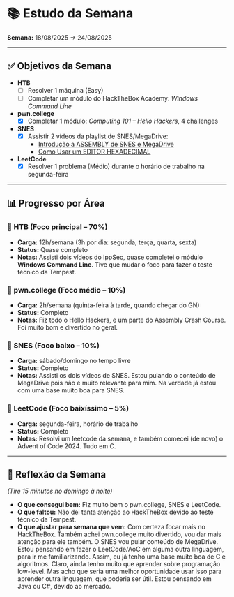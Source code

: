 # 📚 Estudo da Semana

**Semana:** 18/08/2025 → 24/08/2025

---

## ✅ Objetivos da Semana
- **HTB**
  - [ ] Resolver 1 máquina (Easy)
  - [ ] Completar um módulo do HackTheBox Academy: *Windows Command Line*
- **pwn.college**
  - [X] Completar 1 módulo: *Computing 101 – Hello Hackers*, 4 challenges
- **SNES**
  - [X] Assistir 2 vídeos da playlist de SNES/MegaDrive:
    - [Introdução a ASSEMBLY de SNES e MegaDrive](https://www.youtube.com/watch?v=Zkn2fgbFQvg&list=PLLFRf_pkM7b6Vi0ehPPovl1gQ5ubHTy5P&index=35&t=372s)  
    - [Como Usar um EDITOR HEXADECIMAL](https://www.youtube.com/watch?v=g7jgPTPGegU&list=PLLFRf_pkM7b6Vi0ehPPovl1gQ5ubHTy5P&index=36&pp=iAQB)
- **LeetCode**
  - [X] Resolver 1 problema (Médio) durante o horário de trabalho na segunda-feira

---

## 📊 Progresso por Área

### 🔹 HTB (Foco principal – 70%)
- **Carga:** 12h/semana (3h por dia: segunda, terça, quarta, sexta)
- **Status:** Quase completo
- **Notas:** Assisti dois vídeos do IppSec, quase completei o módulo **Windows Command Line**. Tive que mudar o foco para fazer o teste técnico da Tempest.

### 🔹 pwn.college (Foco médio – 10%)
- **Carga:** 2h/semana (quinta-feira à tarde, quando chegar do GN)
- **Status:** Completo
- **Notas:** Fiz todo o Hello Hackers, e um parte do Assembly Crash Course. Foi muito bom e divertido no geral.

### 🔹 SNES (Foco baixo – 10%)
- **Carga:** sábado/domingo no tempo livre
- **Status:** Completo
- **Notas:** Assisti os dois vídeos de SNES. Estou pulando o conteúdo de MegaDrive pois não é muito relevante para mim. Na verdade já estou com uma base muito boa para SNES.

### 🔹 LeetCode (Foco baixíssimo – 5%)
- **Carga:** segunda-feira, horário de trabalho  
- **Status:** Completo
- **Notas:** Resolvi um leetcode da semana, e também comecei (de novo) o Advent of Code 2024. Tudo em C.

---

## 📝 Reflexão da Semana
*(Tire 15 minutos no domingo à noite)*  
- **O que consegui bem:** Fiz muito bem o pwn.college, SNES e LeetCode.
- **O que faltou:** Não dei tanta atenção ao HackTheBox devido ao teste técnico da Tempest.
- **O que ajustar para semana que vem:** Com certeza focar mais no HackTheBox. Também achei pwn.college muito divertido, vou dar mais atenção para ele também. O SNES vou pular conteúdo de MegaDrive.
  Estou pensando em fazer o LeetCode/AoC em alguma outra linguagem, para ir me familiarizando. Assim, eu já tenho uma base muito boa de C e algoritmos. Claro, ainda tenho muito que aprender sobre
  programação low-level. Mas acho que seria uma melhor oportunidade usar isso para aprender outra linguagem, que poderia ser útil. Estou pensando em Java ou C#, devido ao mercado.
